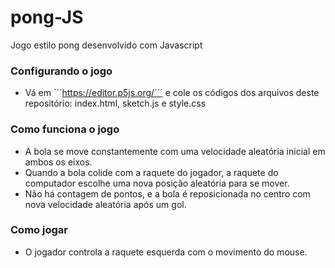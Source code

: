 # pong-JS
Jogo estilo pong desenvolvido com Javascript

### Configurando o jogo
 - Vá em ´´´https://editor.p5js.org/´´´ e cole os códigos dos arquivos deste repositório: index.html, sketch.js e style.css

### Como funciona o jogo
 - A bola se move constantemente com uma velocidade aleatória inicial em ambos os eixos.
 - Quando a bola colide com a raquete do jogador, a raquete do computador escolhe uma nova posição aleatória para se mover.
 - Não há contagem de pontos, e a bola é reposicionada no centro com nova velocidade aleatória após um gol.

 ### Como jogar
 - O jogador controla a raquete esquerda com o movimento do mouse.